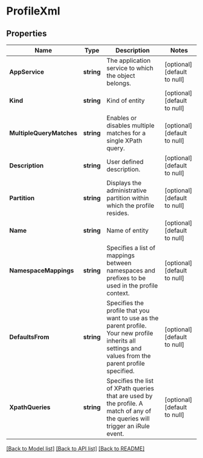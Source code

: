 # ProfileXml

## Properties
Name | Type | Description | Notes
------------ | ------------- | ------------- | -------------
**AppService** | **string** | The application service to which the object belongs. | [optional] [default to null]
**Kind** | **string** | Kind of entity | [optional] [default to null]
**MultipleQueryMatches** | **string** | Enables or disables multiple matches for a single XPath query. | [optional] [default to null]
**Description** | **string** | User defined description. | [optional] [default to null]
**Partition** | **string** | Displays the administrative partition within which the profile resides. | [optional] [default to null]
**Name** | **string** | Name of entity | [optional] [default to null]
**NamespaceMappings** | **string** | Specifies a list of mappings between namespaces and prefixes to be used in the profile context. | [optional] [default to null]
**DefaultsFrom** | **string** | Specifies the profile that you want to use as the parent profile. Your new profile inherits all settings and values from the parent profile specified. | [optional] [default to null]
**XpathQueries** | **string** | Specifies the list of XPath queries that are used by the profile. A match of any of the queries will trigger an iRule event. | [optional] [default to null]

[[Back to Model list]](../README.md#documentation-for-models) [[Back to API list]](../README.md#documentation-for-api-endpoints) [[Back to README]](../README.md)


